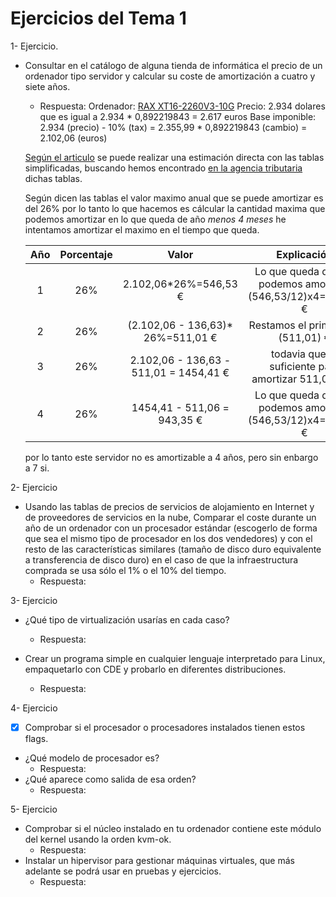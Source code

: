 Ejercicios del Tema 1
=======================

<a name="ejercicio1"></a>1- Ejercicio.
*  Consultar en el catálogo de alguna tienda de informática el precio de un ordenador tipo servidor y calcular su coste de amortización a cuatro y siete años.
    -  Respuesta:
    Ordenador: [RAX XT16-2260V3-10G](http://www.thinkmate.com/system/rax-xt16-2260v3-10g)
    Precio: 2.934 dolares que es igual a 2.934 * 0,892219843 = 2.617 euros
    Base imponible: 2.934 (precio) - 10% (tax) = 2.355,99 * 0,892219843 (cambio) =  2.102,06 (euros)

    [Según el articulo](http://infoautonomos.eleconomista.es/fiscalidad/gastos-deducibles-autonomos-irpf-estimacion-directa/) se puede realizar una estimación directa con las tablas simplificadas, buscando hemos encontrado [en la agencia tributaria](http://www.agenciatributaria.es/AEAT.internet/Inicio/_Segmentos_/Empresas_y_profesionales/Empresarios_individuales_y_profesionales/Rendimientos_de_actividades_economicas_en_el_IRPF/Regimenes_para_determinar_el_rendimiento_de_las_actividades_economicas/Estimacion_Directa_Simplificada.shtml) dichas tablas.

    Según dicen las tablas el valor maximo anual que se puede amortizar es del 26% por lo tanto lo que hacemos es cálcular la cantidad maxima que podemos amortizar en lo que queda de año *menos 4 meses* he intentamos amortizar el maximo en el tiempo que queda.

    | Año | Porcentaje |                  Valor                  |                    Explicación                                 |
    |:---:|:----------:|:---------------------------------------:|:--------------------------------------------------------------:|
    | 1   |    26%     |          2.102,06*26%=546,53 €          | Lo que queda de año podemos amortizar (546,53/12)x4=136,63 €   |
    | 2   |    26%     |   (2.102,06 - 136,63)* 26%=511,01 €     | Restamos el primer año (511,01) €                              |
    | 3   |    26%     | 2.102,06 - 136,63 - 511,01 =  1454,41 € | todavia queda suficiente para amortizar 511,06 más             |
    | 4   |    26%     |      1454,41 - 511,06 = 943,35 €        | Lo que queda de año podemos amortizar (546,53/12)x4=136,63 €   |

    por lo tanto este servidor no es amortizable a 4 años, pero sin enbargo a 7 si.




<a name="ejercicio2"></a>2- Ejercicio
* Usando las tablas de precios de servicios de alojamiento en Internet y de proveedores de servicios en la nube, Comparar el coste durante un año de un ordenador con un procesador estándar (escogerlo de forma que sea el mismo tipo de procesador en los dos vendedores) y con el resto de las características similares (tamaño de disco duro equivalente a transferencia de disco duro) en el caso de que la infraestructura comprada se usa sólo el 1% o el 10% del tiempo.
    -  Respuesta:

<a name="ejercicio3"></a>3- Ejercicio
* ¿Qué tipo de virtualización usarías en cada caso?
    -  Respuesta:

* Crear un programa simple en cualquier lenguaje interpretado para Linux, empaquetarlo con CDE y probarlo en diferentes distribuciones.
    -  Respuesta:

<a name="ejercicio4"></a>4- Ejercicio

* [x]  Comprobar si el procesador o procesadores instalados tienen estos flags.
* ¿Qué modelo de procesador es?
    -  Respuesta:
* ¿Qué aparece como salida de esa orden?
    -  Respuesta:

<a name="ejercicio5"></a>5- Ejercicio

* Comprobar si el núcleo instalado en tu ordenador contiene este módulo del kernel usando la orden kvm-ok.
    -  Respuesta:
* Instalar un hipervisor para gestionar máquinas virtuales, que más adelante se podrá usar en pruebas y ejercicios.
    -  Respuesta:
<br><br><br><br><br><br><br><br><br><br><br><br><br><br><br><br><br><br><br><br><br><br><br><br><br><br><br><br><br><br><br><br><br><br><br><br><br>
